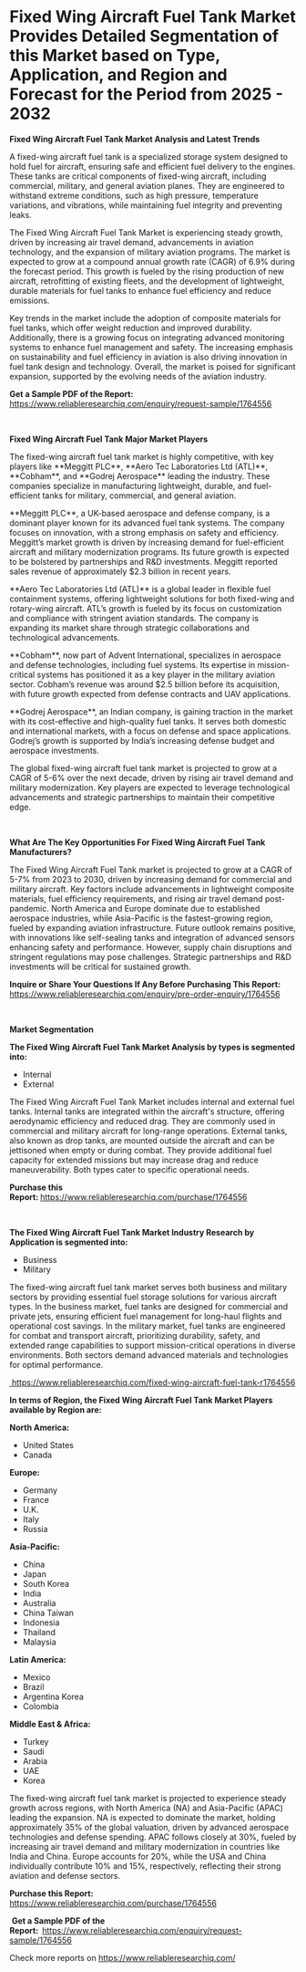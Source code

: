 <p><h1>Fixed Wing Aircraft Fuel Tank Market Provides Detailed Segmentation of this Market based on Type, Application, and Region and Forecast for the Period from 2025 - 2032</h1></p><p><strong>Fixed Wing Aircraft Fuel Tank Market Analysis and Latest Trends</strong></p>
<p><p>A fixed-wing aircraft fuel tank is a specialized storage system designed to hold fuel for aircraft, ensuring safe and efficient fuel delivery to the engines. These tanks are critical components of fixed-wing aircraft, including commercial, military, and general aviation planes. They are engineered to withstand extreme conditions, such as high pressure, temperature variations, and vibrations, while maintaining fuel integrity and preventing leaks.</p><p>The Fixed Wing Aircraft Fuel Tank Market is experiencing steady growth, driven by increasing air travel demand, advancements in aviation technology, and the expansion of military aviation programs. The market is expected to grow at a compound annual growth rate (CAGR) of 6.9% during the forecast period. This growth is fueled by the rising production of new aircraft, retrofitting of existing fleets, and the development of lightweight, durable materials for fuel tanks to enhance fuel efficiency and reduce emissions.</p><p>Key trends in the market include the adoption of composite materials for fuel tanks, which offer weight reduction and improved durability. Additionally, there is a growing focus on integrating advanced monitoring systems to enhance fuel management and safety. The increasing emphasis on sustainability and fuel efficiency in aviation is also driving innovation in fuel tank design and technology. Overall, the market is poised for significant expansion, supported by the evolving needs of the aviation industry.</p></p>
<p><strong>Get a Sample PDF of the Report:&nbsp;</strong> <a href="https://www.reliableresearchiq.com/enquiry/request-sample/1764556?utm_campaign=1996&utm_medium=2&utm_source=Github&utm_content=ia&utm_term=23012025&utm_id=fixed-wing-aircraft-fuel-tank">https://www.reliableresearchiq.com/enquiry/request-sample/1764556</a></p>
<p>&nbsp;</p>
<p><strong>Fixed Wing Aircraft Fuel Tank Major Market Players</strong></p>
<p><p>The fixed-wing aircraft fuel tank market is highly competitive, with key players like **Meggitt PLC**, **Aero Tec Laboratories Ltd (ATL)**, **Cobham**, and **Godrej Aerospace** leading the industry. These companies specialize in manufacturing lightweight, durable, and fuel-efficient tanks for military, commercial, and general aviation.</p><p>**Meggitt PLC**, a UK-based aerospace and defense company, is a dominant player known for its advanced fuel tank systems. The company focuses on innovation, with a strong emphasis on safety and efficiency. Meggitt’s market growth is driven by increasing demand for fuel-efficient aircraft and military modernization programs. Its future growth is expected to be bolstered by partnerships and R&D investments. Meggitt reported sales revenue of approximately $2.3 billion in recent years.</p><p>**Aero Tec Laboratories Ltd (ATL)** is a global leader in flexible fuel containment systems, offering lightweight solutions for both fixed-wing and rotary-wing aircraft. ATL’s growth is fueled by its focus on customization and compliance with stringent aviation standards. The company is expanding its market share through strategic collaborations and technological advancements.</p><p>**Cobham**, now part of Advent International, specializes in aerospace and defense technologies, including fuel systems. Its expertise in mission-critical systems has positioned it as a key player in the military aviation sector. Cobham’s revenue was around $2.5 billion before its acquisition, with future growth expected from defense contracts and UAV applications.</p><p>**Godrej Aerospace**, an Indian company, is gaining traction in the market with its cost-effective and high-quality fuel tanks. It serves both domestic and international markets, with a focus on defense and space applications. Godrej’s growth is supported by India’s increasing defense budget and aerospace investments.</p><p>The global fixed-wing aircraft fuel tank market is projected to grow at a CAGR of 5-6% over the next decade, driven by rising air travel demand and military modernization. Key players are expected to leverage technological advancements and strategic partnerships to maintain their competitive edge.</p></p>
<p>&nbsp;</p>
<p><strong>What Are The Key Opportunities For Fixed Wing Aircraft Fuel Tank Manufacturers?</strong></p>
<p><p>The Fixed Wing Aircraft Fuel Tank market is projected to grow at a CAGR of 5-7% from 2023 to 2030, driven by increasing demand for commercial and military aircraft. Key factors include advancements in lightweight composite materials, fuel efficiency requirements, and rising air travel demand post-pandemic. North America and Europe dominate due to established aerospace industries, while Asia-Pacific is the fastest-growing region, fueled by expanding aviation infrastructure. Future outlook remains positive, with innovations like self-sealing tanks and integration of advanced sensors enhancing safety and performance. However, supply chain disruptions and stringent regulations may pose challenges. Strategic partnerships and R&D investments will be critical for sustained growth.</p></p>
<p><strong>Inquire or Share Your Questions If Any Before Purchasing This Report:</strong> <a href="https://www.reliableresearchiq.com/enquiry/pre-order-enquiry/1764556?utm_campaign=1996&utm_medium=2&utm_source=Github&utm_content=ia&utm_term=23012025&utm_id=fixed-wing-aircraft-fuel-tank">https://www.reliableresearchiq.com/enquiry/pre-order-enquiry/1764556</a></p>
<p>&nbsp;</p>
<p><strong>Market Segmentation</strong></p>
<p><strong>The Fixed Wing Aircraft Fuel Tank Market Analysis by types is segmented into:</strong></p>
<p><ul><li>Internal</li><li>External</li></ul></p>
<p><p>The Fixed Wing Aircraft Fuel Tank Market includes internal and external fuel tanks. Internal tanks are integrated within the aircraft's structure, offering aerodynamic efficiency and reduced drag. They are commonly used in commercial and military aircraft for long-range operations. External tanks, also known as drop tanks, are mounted outside the aircraft and can be jettisoned when empty or during combat. They provide additional fuel capacity for extended missions but may increase drag and reduce maneuverability. Both types cater to specific operational needs.</p></p>
<p><strong>Purchase this Report:&nbsp;</strong><a href="https://www.reliableresearchiq.com/purchase/1764556?utm_campaign=1996&utm_medium=2&utm_source=Github&utm_content=ia&utm_term=23012025&utm_id=fixed-wing-aircraft-fuel-tank">https://www.reliableresearchiq.com/purchase/1764556</a></p>
<p>&nbsp;</p>
<p><strong>The Fixed Wing Aircraft Fuel Tank Market Industry Research by Application is segmented into:</strong></p>
<p><ul><li>Business</li><li>Military</li></ul></p>
<p><p>The fixed-wing aircraft fuel tank market serves both business and military sectors by providing essential fuel storage solutions for various aircraft types. In the business market, fuel tanks are designed for commercial and private jets, ensuring efficient fuel management for long-haul flights and operational cost savings. In the military market, fuel tanks are engineered for combat and transport aircraft, prioritizing durability, safety, and extended range capabilities to support mission-critical operations in diverse environments. Both sectors demand advanced materials and technologies for optimal performance.</p></p>
<p><a href="https://www.reliableresearchiq.com/fixed-wing-aircraft-fuel-tank-r1764556?utm_campaign=1996&utm_medium=2&utm_source=Github&utm_content=ia&utm_term=23012025&utm_id=fixed-wing-aircraft-fuel-tank">&nbsp;https://www.reliableresearchiq.com/fixed-wing-aircraft-fuel-tank-r1764556</a></p>
<p><strong>In terms of Region, the Fixed Wing Aircraft Fuel Tank Market Players available by Region are:</strong></p>
<p>
    <p> <strong> North America: </strong>
        <ul>
            <li>United States</li>
            <li>Canada</li>
        </ul>
        </p> 
    <p> <strong> Europe: </strong>
        <ul>
            <li>Germany</li>
            <li>France</li>
            <li>U.K.</li>
            <li>Italy</li>
            <li>Russia</li>
        </ul>
        </p> 
    <p> <strong> Asia-Pacific: </strong>
        <ul>
            <li>China</li>
            <li>Japan</li>
            <li>South Korea</li>
            <li>India</li>
            <li>Australia</li>
            <li>China Taiwan</li>
            <li>Indonesia</li>
            <li>Thailand</li>
            <li>Malaysia</li>
        </ul>
        </p> 
    <p> <strong> Latin America: </strong>
        <ul>
            <li>Mexico</li>
            <li>Brazil</li>
            <li>Argentina Korea</li>
            <li>Colombia</li>
        </ul>
        </p> 
    <p> <strong> Middle East & Africa: </strong>
        <ul>
            <li>Turkey</li>
            <li>Saudi</li>
            <li>Arabia</li>
            <li>UAE</li>
            <li>Korea</li>
        </ul>
    </p>
    </p>
<p><p>The fixed-wing aircraft fuel tank market is projected to experience steady growth across regions, with North America (NA) and Asia-Pacific (APAC) leading the expansion. NA is expected to dominate the market, holding approximately 35% of the global valuation, driven by advanced aerospace technologies and defense spending. APAC follows closely at 30%, fueled by increasing air travel demand and military modernization in countries like India and China. Europe accounts for 20%, while the USA and China individually contribute 10% and 15%, respectively, reflecting their strong aviation and defense sectors.</p></p>
<p><strong>Purchase this Report: </strong><a href="https://www.reliableresearchiq.com/purchase/1764556?utm_campaign=1996&utm_medium=2&utm_source=Github&utm_content=ia&utm_term=23012025&utm_id=fixed-wing-aircraft-fuel-tank">https://www.reliableresearchiq.com/purchase/1764556</a></p>
<p>&nbsp;<strong>Get a Sample PDF of the Report:&nbsp;&nbsp;</strong><a href="https://www.reliableresearchiq.com/enquiry/request-sample/1764556?utm_campaign=1996&utm_medium=2&utm_source=Github&utm_content=ia&utm_term=23012025&utm_id=fixed-wing-aircraft-fuel-tank">https://www.reliableresearchiq.com/enquiry/request-sample/1764556</a></p>
<p><strong></strong></p>
<p>Check more reports on <a href="https://www.reliableresearchiq.com/?utm_campaign=1996&utm_medium=2&utm_source=Github&utm_content=ia&utm_term=23012025&utm_id=fixed-wing-aircraft-fuel-tank">https://www.reliableresearchiq.com/</a></p>